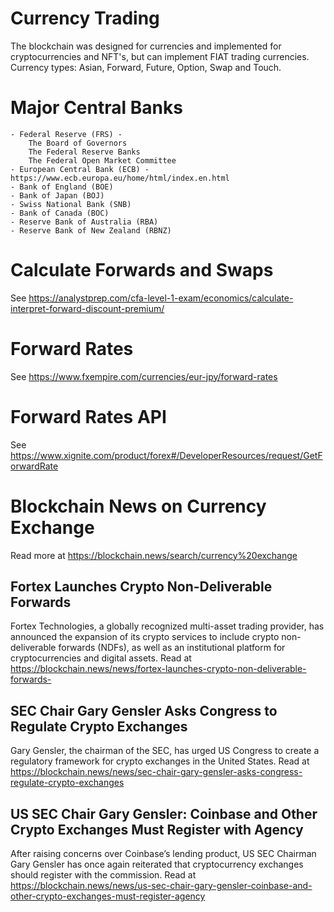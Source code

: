 # Currency Trading
The blockchain was designed for currencies and implemented for cryptocurrencies and NFT's, but can implement FIAT trading currencies.
Currency types: Asian, Forward, Future, Option, Swap and Touch.

# Major Central Banks

    - Federal Reserve (FRS) - 
        The Board of Governors
        The Federal Reserve Banks
        The Federal Open Market Committee
    - European Central Bank (ECB) - https://www.ecb.europa.eu/home/html/index.en.html
    - Bank of England (BOE)
    - Bank of Japan (BOJ)
    - Swiss National Bank (SNB)
    - Bank of Canada (BOC)
    - Reserve Bank of Australia (RBA)
    - Reserve Bank of New Zealand (RBNZ)

# Calculate Forwards and Swaps
See https://analystprep.com/cfa-level-1-exam/economics/calculate-interpret-forward-discount-premium/

# Forward Rates
See https://www.fxempire.com/currencies/eur-jpy/forward-rates

# Forward Rates API
See https://www.xignite.com/product/forex#/DeveloperResources/request/GetForwardRate

# Blockchain News on Currency Exchange
Read more at https://blockchain.news/search/currency%20exchange

## Fortex Launches Crypto Non-Deliverable Forwards
Fortex Technologies, a globally recognized multi-asset trading provider, has announced the expansion of its crypto services to include crypto non-deliverable forwards (NDFs), as well as an institutional platform for cryptocurrencies and digital assets. Read at https://blockchain.news/news/fortex-launches-crypto-non-deliverable-forwards-

## SEC Chair Gary Gensler Asks Congress to Regulate Crypto Exchanges
Gary Gensler, the chairman of the SEC, has urged US Congress to create a regulatory framework for crypto exchanges in the United States. Read at https://blockchain.news/news/sec-chair-gary-gensler-asks-congress-regulate-crypto-exchanges

## US SEC Chair Gary Gensler: Coinbase and Other Crypto Exchanges Must Register with Agency
After raising concerns over Coinbase’s lending product, US SEC Chairman Gary Gensler has once again reiterated that cryptocurrency exchanges should register with the commission. Read at https://blockchain.news/news/us-sec-chair-gary-gensler-coinbase-and-other-crypto-exchanges-must-register-agency